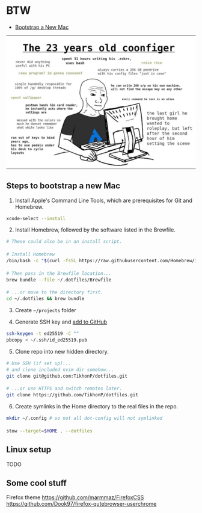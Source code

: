 # BTW

- [Bootstrap a New Mac](#steps-to-bootstrap-a-new-mac)

![me](me.jpg)

## Steps to bootstrap a new Mac

1. Install Apple's Command Line Tools, which are prerequisites for Git and Homebrew.

```zsh
xcode-select --install
```

2. Install Homebrew, followed by the software listed in the Brewfile.

```zsh
# These could also be in an install script.

# Install Homebrew
/bin/bash -c "$(curl -fsSL https://raw.githubusercontent.com/Homebrew/install/HEAD/install.sh)"

# Then pass in the Brewfile location...
brew bundle --file ~/.dotfiles/Brewfile

# ...or move to the directory first.
cd ~/.dotfiles && brew bundle
```

3. Create `~/projects` folder

4. Generate SSH key and [add to GitHub](https://docs.github.com/en/authentication/connecting-to-github-with-ssh)

```zsh
ssh-keygen -t ed25519 -C ""
pbcopy < ~/.ssh/id_ed25519.pub
```

5. Clone repo into new hidden directory.

```zsh
# Use SSH (if set up)...
# and clone included nvim dir somehow...
git clone git@github.com:TikhonP/dotfiles.git

# ...or use HTTPS and switch remotes later.
git clone https://github.com/TikhonP/dotfiles.git
```

6. Create symlinks in the Home directory to the real files in the repo.

```zsh
mkdir ~/.config # so not all dot-config will not symlinked

stow --target=$HOME . --dotfiles
```

## Linux setup

TODO

## Some cool stuff

Firefox theme https://github.com/marmmaz/FirefoxCSS
https://github.com/Dook97/firefox-qutebrowser-userchrome

